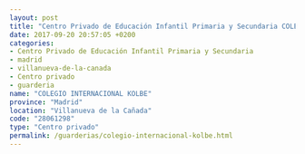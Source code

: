```yaml
---
layout: post
title: "Centro Privado de Educación Infantil Primaria y Secundaria COLEGIO INTERNACIONAL KOLBE"
date: 2017-09-20 20:57:05 +0200
categories:
- Centro Privado de Educación Infantil Primaria y Secundaria
- madrid
- villanueva-de-la-canada
- Centro privado
- guarderia
name: "COLEGIO INTERNACIONAL KOLBE"
province: "Madrid"
location: "Villanueva de la Cañada"
code: "28061298"
type: "Centro privado"
permalink: /guarderias/colegio-internacional-kolbe.html
---
```


